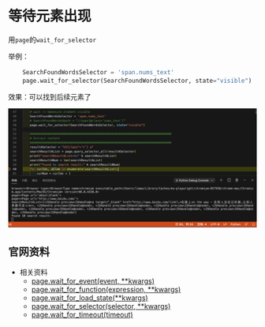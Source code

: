 # 等待元素出现

用`page`的`wait_for_selector`

举例：

```python
    SearchFoundWordsSelector = 'span.nums_text'
    page.wait_for_selector(SearchFoundWordsSelector, state="visible")
```

效果：可以找到后续元素了

![wait_for_selector_after_found_element](../assets/img/wait_for_selector_after_found_element.png)

## 官网资料

* 相关资料
  * [page.wait_for_event(event, **kwargs)](https://playwright.dev/python/docs/api/class-page#pagewait_for_eventevent-kwargs)
  * [page.wait_for_function(expression, **kwargs)](https://playwright.dev/python/docs/api/class-page#pagewait_for_functionexpression-kwargs)
  * [page.wait_for_load_state(**kwargs)](https://playwright.dev/python/docs/api/class-page#pagewait_for_load_statekwargs)
  * [page.wait_for_selector(selector, **kwargs)](https://playwright.dev/python/docs/api/class-page#pagewait_for_selectorselector-kwargs)
  * [page.wait_for_timeout(timeout)](https://playwright.dev/python/docs/api/class-page#pagewait_for_timeouttimeout)
